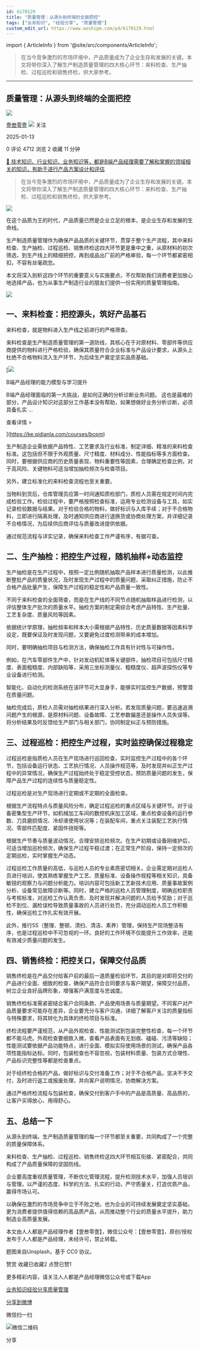 ```yaml
---
id: 6170129
title: "质量管理：从源头到终端的全面把控"
tags: ["业务知识", "经验分享", "质量管理"]
custom_edit_url: https://www.woshipm.com/pd/6170129.html
---
```

import { ArticleInfo } from '@site/src/components/ArticleInfo';

<ArticleInfo
    author="壹叁零壹"
    authorLink="https://www.woshipm.com/u/1157709"
    published="2025-01-13"
    views={4712}
    comments={0}
    collects={2}
/>

> 在当今竞争激烈的市场环境中，产品质量成为了企业生存和发展的关键。本文将带你深入了解生产制造质量管理的四大核心环节：来料检查、生产抽检、过程巡检和销售终检，供大家参考。

---

## 质量管理：从源头到终端的全面把控

[![](https://image.woshipm.com/wp-files/2022/02/yxV9wAixYEZl1plpa76S.jpg!/both/72x72)](https://www.woshipm.com/u/1157709)

[壹叁零壹](https://www.woshipm.com/u/1157709) ![](https://static.woshipm.com/tag/1121_1@2x.png) 关注

2025-01-13

0 评论 4712 浏览 2 收藏 11 分钟

[🔗 技术知识、行业知识、业务知识等，都是B端产品经理需要了解和掌握的领域相关的知识，有助于进行产品方案设计和评估](https://ke.qidianla.com/courses/bcpm)

> 在当今竞争激烈的市场环境中，产品质量成为了企业生存和发展的关键。本文将带你深入了解生产制造质量管理的四大核心环节：来料检查、生产抽检、过程巡检和销售终检，供大家参考。

![](https://image.woshipm.com/2024/10/11/6aa0ccf0-8796-11ef-94fc-00163e142b65.png)

在这个品质为王的时代，产品质量已然是企业立足的根本，是企业生存和发展的生命线。

生产制造质量管理作为确保产品品质的关键环节，贯穿于整个生产流程，其中来料检查、生产抽检、过程巡检、销售终检这四大环节更是重中之重，从原材料的初次筛选，到生产线上的精细把控，再到成品出厂前的严格审验，每一个环节都紧密相扣，不容有丝毫疏忽。

本文将深入剖析这四个环节的重要意义与实施要点，不仅帮助我们消费者更加放心地选择产品，也为从事生产制造行业的朋友们提供一份实用的质量管理指南。

![](https://image.woshipm.com/2025/01/12/7094fc36-d0fb-11ef-86bd-00163e09d72f.png)

## 一、来料检查：把控源头，筑好产品基石

来料检查，就是物料进入生产线之前进行的严格筛查。

来料检查是生产制造质量管理的第一道防线，其核心在于对原材料、零部件等供应商提供的物料进行严格检验，确保其质量符合企业标准与产品设计要求，从源头上杜绝不合格物料流入生产环节，为后续生产奠定坚实品质基础。

[![](https://image.woshipm.com/2023/08/02/1554eea8-30e3-11ee-88e7-00163e0b5ff3.png)

B端产品经理的能力模型与学习提升

B端产品经理面临的第一大挑战，是如何正确的分析诊断业务问题。 这也是最难的部分，产品设计知识对这部分工作基本没有帮助，如果想做好业务分析诊断，必须具备扎实 ...

查看详情 >

](https://ke.qidianla.com/courses/bcpm)

生产制造企业需依据产品特性、工艺要求及行业标准，制定详细、精准的来料检查标准。这包括但不限于外观质量、尺寸精度、材料成分、性能指标等多方面检查。同时，要根据供应商的历史质量表现、物料重要性等因素，合理确定检查比例，对于高风险、关键物料可适当增加抽检频次与检查项目。

另外，建立标准化的来料检查流程也至关重要。

当物料到货后，仓库管理员应第一时间通知质检部门，质检人员需在规定时间内完成检验工作。检验过程中，要严格按照检查标准，运用专业检测设备与工具，如实记录检验数据与结果。对于检验合格的物料，做好标识与入库手续；对于不合格物料，立即进行隔离处理，及时通知供应商进行退换货或协商处理方案，并详细记录不合格情况，为后续供应商评估与质量改进提供依据。

通过规范流程与详实记录，确保来料检查工作严谨有序，有据可查。

## 二、生产抽检：把控生产过程，随机抽样+动态监控

生产抽检是在生产过程中，按照一定比例随机抽取产品样本进行质量检测，以此推断整批产品的质量状况，及时发现生产过程中的质量问题，采取纠正措施，防止不合格产品批量产生，保障生产过程的稳定性和产品质量一致性。

不同于来料检查的全面筛查，而是在生产线的不同节点随机抽取样品进行检测，以评估整体生产批次的质量水平。抽检方案的制定需综合考虑产品特性、生产批量、工艺复杂度、质量风险等因素。

依据统计学原理，抽检频率和样本大小需根据产品特性、历史质量数据等因素科学设定，既要保证及时发现问题，又要避免过度检测带来的成本增加。

同时，要明确抽检项目与检测方法，确保抽检工作具有针对性与可操作性。

例如，在汽车零部件生产中，针对发动机缸体等关键部件，抽检项目可包括尺寸精度、表面粗糙度、内部缺陷等，采用三坐标测量仪、粗糙度仪、超声波探伤仪等专业设备进行检测。

智能化、自动化的检测系统在该环节可大显身手，能够实时监控生产数据，预警潜在质量问题。

抽检完成后，质检人员需对抽检结果进行深入分析。若发现质量问题，要迅速追溯问题产生的根源，是原材料问题、设备故障、工艺参数偏差还是操作人员失误等。将分析结果及时反馈给生产部门与相关部门，协同制定纠正与预防措施。

## 三、过程巡检：把控生产过程，实时监控确保过程稳定

过程巡检是指质检人员在生产现场进行巡回检查，实时监控生产过程中的各个环节，包括设备运行状态、工艺执行情况、人员操作规范等，及时发现并纠正生产过程中的异常情况，确保生产过程始终处于稳定受控状态，预防质量问题的发生，保障产品生产过程的连续性与质量稳定性。

过程巡检是对生产现场进行定期或不定期的全面检查。

根据生产流程特点与质量风险分布，确定过程巡检的重点区域与关键环节。对于设备密集型生产环节，如机械加工车间的数控机床加工区域，重点检查设备的运行参数、刀具磨损情况、冷却液使用状况等；在装配车间，重点关注装配工艺执行情况、零部件匹配度、紧固件扭矩等。

根据生产节奏与质量波动情况，合理安排巡检频次。在生产初期或设备刚维护后，可适当增加巡检频次，确保生产过程平稳过渡；在正常生产阶段，保持一定频次的定期巡检，实时掌握生产动态。

过程巡检工作质量的高低，与巡检人员的专业素质密切相关。企业需定期对巡检人员进行培训，使其熟练掌握生产工艺、质量标准、设备操作规程等相关知识，具备敏锐的观察力与问题分析能力。培训内容可包括新工艺新技术应用、质量事故案例分析、设备常见故障诊断等。同时，建立严格的巡检人员管理制度，明确巡检职责与考核标准，对巡检工作认真负责、及时发现并解决问题的人员给予奖励；对于巡检不到位、漏检误检导致质量事故的人员进行处罚，充分调动巡检人员工作积极性，确保巡检工作扎实有效开展。

此外，推行5S（整理、整顿、清扫、清洁、素养）管理，保持生产现场整洁有序，也是过程巡检中不可忽视的一环。良好的工作环境不仅能提升工作效率，还能有效减少质量问题的发生。

## 四、销售终检：把控关口，保障交付品质

销售终检是在产品交付给客户前的最后一道质量检验环节，其目的是对即将交付的产品进行全面、细致的检查，确保产品符合合同要求与客户期望，保障交付品质，树立企业良好品牌形象，增强客户满意度与忠诚度。

销售终检标准需紧密结合客户合同条款、产品使用场景与质量期望。不同客户对产品质量要求可能存在差异，企业要充分与客户沟通，详细了解客户关注的质量指标与特殊要求，将其转化为具体的终检项目与标准。

终检流程要严谨规范，从产品外观检查、性能测试到包装完整性检查，每一个环节都不能马虎。外观检查要细致入微，查看产品表面有无划痕、磕碰、污渍等缺陷；性能测试要依据产品功能特点，进行全面、模拟实际使用场景的测试，确保产品各项性能指标达标。同时，包装检查也不容忽视，包装材料质量、包装方式合理性、产品标识完整性等都是检查重点。

对于经终检合格的产品，做好标识与交付准备工作；对于不合格产品，坚决不予交付，及时进行返工或报废处理，并向客户说明情况，协商解决方案。

通过严格终检流程与包装检查，确保交付到客户手中的产品是高质量、高品质的，让客户买得放心、用得舒心。

## 五、总结一下

从源头到终端，生产制造质量管理的每一个环节都至关重要，共同构成了一个完整的质量保障体系。

来料检查、生产抽检、过程巡检、销售终检这四大环节相互衔接、紧密配合，共同构成了产品质量保障的坚固防线。

企业要高度重视质量管理，不断优化管理流程，提升检测技术水平，加强人员培训与管理，以严谨的态度、科学的方法、扎实的行动，严守质量关，打造优质产品，赢得市场认可。

以确保在激烈的市场竞争中立于不败之地，也为企业的可持续发展奠定坚实基础，更为消费者提供值得信赖的高品质产品，从而推动整个行业的质量水平提升，助力制造业高质量发展。

本文由人人都是产品经理作者【壹叁零壹】，微信公众号：【壹叁零壹】，原创/授权 发布于人人都是产品经理，未经许可，禁止转载。

题图来自Unsplash，基于 CC0 协议。

赞赏 收藏已收藏2 点赞已赞1

更多精彩内容，请关注人人都是产品经理微信公众号或下载App

[业务知识](https://www.woshipm.com/tag/%e4%b8%9a%e5%8a%a1%e7%9f%a5%e8%af%86)[经验分享](https://www.woshipm.com/tag/%e7%bb%8f%e9%aa%8c%e5%88%86%e4%ba%ab)[质量管理](https://www.woshipm.com/tag/%e8%b4%a8%e9%87%8f%e7%ae%a1%e7%90%86)

[分享到微博](https://service.weibo.com/share/share.php?appkey=2775287854&title=质量管理：从源头到终端的全面把控&url=https://www.woshipm.com/pd/6170129.html&pic=https://image.woshipm.com/2024/10/11/6aa0ccf0-8796-11ef-94fc-00163e142b65.png)

微信扫一扫

![微信二维码](https://api.pwmqr.com/qrcode/create/?url=https://www.woshipm.com/pd/6170129.html)

分享